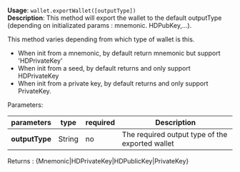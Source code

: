 **Usage**: `wallet.exportWallet([outputType])`  
**Description**: This method will export the wallet to the default outputType (depending on initializated params : mnemonic. HDPubKey,...).

This method varies depending from which type of wallet is this.

- When init from a mnemonic, by default return mnemonic but support 'HDPrivateKey'
- When init from a seed, by default returns and only support HDPrivateKey
- When init from a private key, by default returns and only support PrivateKey.

Parameters:

| parameters     | type   | required | Description                                     |
| -------------- | ------ | -------- | ----------------------------------------------- |
| **outputType** | String | no       | The required output type of the exported wallet |

Returns : {Mnemonic|HDPrivateKey|HDPublicKey|PrivateKey}
